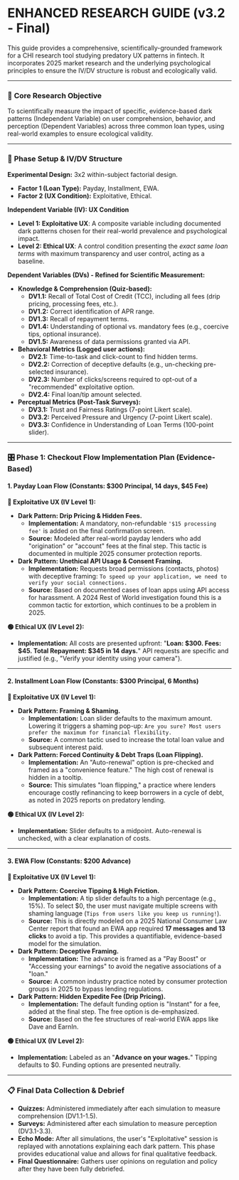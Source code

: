 # ENHANCED RESEARCH GUIDE (v3.2 - Final)

This guide provides a comprehensive, scientifically-grounded framework for a CHI research tool studying predatory UX patterns in fintech. It incorporates 2025 market research and the underlying psychological principles to ensure the IV/DV structure is robust and ecologically valid.

---

### 🔬 **Core Research Objective**
To scientifically measure the impact of specific, evidence-based dark patterns (Independent Variable) on user comprehension, behavior, and perception (Dependent Variables) across three common loan types, using real-world examples to ensure ecological validity.

---

### 🧱 **Phase Setup & IV/DV Structure**

**Experimental Design:** 3x2 within-subject factorial design.
*   **Factor 1 (Loan Type):** Payday, Installment, EWA.
*   **Factor 2 (UX Condition):** Exploitative, Ethical.

**Independent Variable (IV): UX Condition**
*   **Level 1: Exploitative UX**: A composite variable including documented dark patterns chosen for their real-world prevalence and psychological impact.
*   **Level 2: Ethical UX**: A control condition presenting the *exact same loan terms* with maximum transparency and user control, acting as a baseline.

**Dependent Variables (DVs) - Refined for Scientific Measurement:**
*   **Knowledge & Comprehension (Quiz-based):**
    *   **DV1.1:** Recall of Total Cost of Credit (TCC), including all fees (drip pricing, processing fees, etc.).
    *   **DV1.2:** Correct identification of APR range.
    *   **DV1.3:** Recall of repayment terms.
    *   **DV1.4:** Understanding of optional vs. mandatory fees (e.g., coercive tips, optional insurance).
    *   **DV1.5:** Awareness of data permissions granted via API.
*   **Behavioral Metrics (Logged user actions):**
    *   **DV2.1:** Time-to-task and click-count to find hidden terms.
    *   **DV2.2:** Correction of deceptive defaults (e.g., un-checking pre-selected insurance).
    *   **DV2.3:** Number of clicks/screens required to opt-out of a "recommended" exploitative option.
    *   **DV2.4:** Final loan/tip amount selected.
*   **Perceptual Metrics (Post-Task Surveys):**
    *   **DV3.1:** Trust and Fairness Ratings (7-point Likert scale).
    *   **DV3.2:** Perceived Pressure and Urgency (7-point Likert scale).
    *   **DV3.3:** Confidence in Understanding of Loan Terms (100-point slider).

---

### 🎛 **Phase 1: Checkout Flow Implementation Plan (Evidence-Based)**

#### **1. Payday Loan Flow (Constants: $300 Principal, 14 days, $45 Fee)**

**🔴 Exploitative UX (IV Level 1):**
*   **Dark Pattern: Drip Pricing & Hidden Fees.**
    *   **Implementation:** A mandatory, non-refundable `'$15 processing fee'` is added on the final confirmation screen.
    *   **Source:** Modeled after real-world payday lenders who add "origination" or "account" fees at the final step. This tactic is documented in multiple 2025 consumer protection reports.
*   **Dark Pattern: Unethical API Usage & Consent Framing.**
    *   **Implementation:** Requests broad permissions (contacts, photos) with deceptive framing: `To speed up your application, we need to verify your social connections.`
    *   **Source:** Based on documented cases of loan apps using API access for harassment. A 2024 Rest of World investigation found this is a common tactic for extortion, which continues to be a problem in 2025.

**🟢 Ethical UX (IV Level 2):**
*   **Implementation:** All costs are presented upfront: "**Loan: $300. Fees: $45. Total Repayment: $345 in 14 days.**" API requests are specific and justified (e.g., "Verify your identity using your camera").

---

#### **2. Installment Loan Flow (Constants: $300 Principal, 6 Months)**

**🔴 Exploitative UX (IV Level 1):**
*   **Dark Pattern: Framing & Shaming.**
    *   **Implementation:** Loan slider defaults to the maximum amount. Lowering it triggers a shaming pop-up: `Are you sure? Most users prefer the maximum for financial flexibility.`
    *   **Source:** A common tactic used to increase the total loan value and subsequent interest paid.
*   **Dark Pattern: Forced Continuity & Debt Traps (Loan Flipping).**
    *   **Implementation:** An "Auto-renewal" option is pre-checked and framed as a "convenience feature." The high cost of renewal is hidden in a tooltip.
    *   **Source:** This simulates "loan flipping," a practice where lenders encourage costly refinancing to keep borrowers in a cycle of debt, as noted in 2025 reports on predatory lending.

**🟢 Ethical UX (IV Level 2):**
*   **Implementation:** Slider defaults to a midpoint. Auto-renewal is unchecked, with a clear explanation of costs.

---

#### **3. EWA Flow (Constants: $200 Advance)**

**🔴 Exploitative UX (IV Level 1):**
*   **Dark Pattern: Coercive Tipping & High Friction.**
    *   **Implementation:** A tip slider defaults to a high percentage (e.g., 15%). To select $0, the user must navigate multiple screens with shaming language (`Tips from users like you keep us running!`).
    *   **Source:** This is directly modeled on a 2025 National Consumer Law Center report that found an EWA app required **17 messages and 13 clicks** to avoid a tip. This provides a quantifiable, evidence-based model for the simulation.
*   **Dark Pattern: Deceptive Framing.**
    *   **Implementation:** The advance is framed as a "Pay Boost" or "Accessing your earnings" to avoid the negative associations of a "loan."
    *   **Source:** A common industry practice noted by consumer protection groups in 2025 to bypass lending regulations.
*   **Dark Pattern: Hidden Expedite Fee (Drip Pricing).**
    *   **Implementation:** The default funding option is "Instant" for a fee, added at the final step. The free option is de-emphasized.
    *   **Source:** Based on the fee structures of real-world EWA apps like Dave and EarnIn.

**🟢 Ethical UX (IV Level 2):**
*   **Implementation:** Labeled as an "**Advance on your wages.**" Tipping defaults to $0. Funding options are presented neutrally.

---

### **📋 Final Data Collection & Debrief**
*   **Quizzes:** Administered immediately after each simulation to measure comprehension (DV1.1-1.5).
*   **Surveys:** Administered after each simulation to measure perception (DV3.1-3.3).
*   **Echo Mode:** After all simulations, the user's "Exploitative" session is replayed with annotations explaining each dark pattern. This phase provides educational value and allows for final qualitative feedback.
*   **Final Questionnaire:** Gathers user opinions on regulation and policy after they have been fully debriefed. 